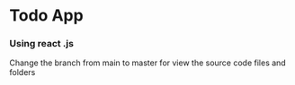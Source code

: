 <h1>Todo App</h1>
<h3>Using react .js</h3>
<p> Change the branch from main to master for view the source code files and folders</p>


